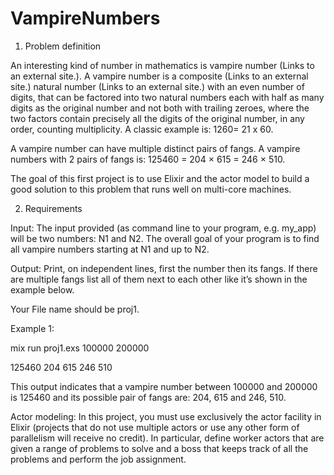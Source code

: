 # VampireNumbers

1. Problem definition

An interesting kind of number in mathematics is vampire number (Links to an external site.). A vampire number is a composite (Links to an external site.) natural number (Links to an external site.) with an even number of digits, that can be factored into two natural numbers each with half as many digits as the original number and not both with trailing zeroes, where the two factors contain precisely all the digits of the original number, in any order, counting multiplicity.  A classic example is: 1260= 21 x 60.

A vampire number can have multiple distinct pairs of fangs. A vampire numbers with 2 pairs of fangs is: 125460 = 204 × 615 = 246 × 510.

The goal of this first project is to use Elixir and the actor model to build a good solution to this problem that runs well on multi-core machines.



2. Requirements

Input: The input provided (as command line to your program, e.g. my_app) will be two numbers: N1 and N2. The overall goal of your program is to find all vampire numbers starting at N1 and up to N2.

Output: Print, on independent lines, first the number then its fangs. If there are multiple fangs list all of them next to each other like it’s shown in the example below.

Your File name should be proj1.

Example 1:

mix run proj1.exs 100000 200000

125460 204 615 246 510

This output indicates that a vampire number between 100000 and 200000 is 125460 and its possible pair of fangs are: 204, 615 and 246, 510.



Actor modeling: In this project, you must use exclusively the actor facility in Elixir (projects that do not use multiple actors or use any other form of parallelism will receive no credit). In particular, define worker actors that are given a range of problems to solve and a boss that keeps track of all the problems and perform the job assignment.

